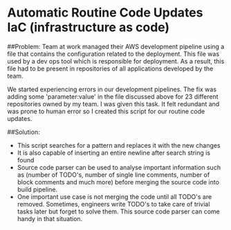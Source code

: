 # Automatic Routine Code Updates IaC (infrastructure as code)

##Problem: 
Team at work managed their AWS development pipeline using a file that contains the configuration related to the deployment. This file was used by a dev ops tool which is responsible for deployment. As a result, this file had to be present in repositories of all applications developed by the team. 

We started experiencing errors in our development pipelines. The fix was adding some 'parameter:value' in the file discussed above for 23 different repositories owned by my team. I was given this task. It felt redundant and was prone to human error so I created this script for our routine code updates.

##Solution: 
- This script searches for a pattern and replaces it with the new changes
- It is also capable of inserting an entire newline after search string is found
- Source code parser can be used to analyse important information such as (number of TODO's, number of single line comments, number of block comments and much more) before merging the source code into build pipeline.
- One important use case is not merging the code until all TODO's are removed. Sometimes, engineers write TODO's to take care of trivial tasks later but forget to solve them. This source code parser can come handy in that situation.
